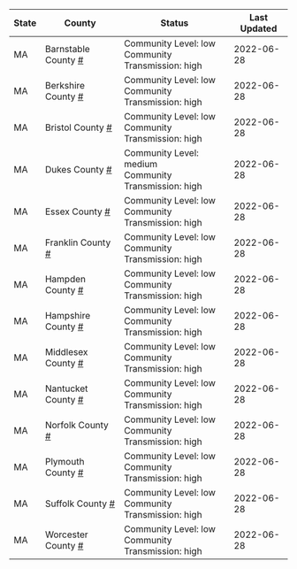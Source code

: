State | County | Status | Last Updated
--- | --- | --- | --- 
MA | Barnstable County <a href="#barnstable_county">#</a> | <a name="barnstable_county"></a>Community Level: low<br/>Community Transmission: high | 2022-06-28
MA | Berkshire County <a href="#berkshire_county">#</a> | <a name="berkshire_county"></a>Community Level: low<br/>Community Transmission: high | 2022-06-28
MA | Bristol County <a href="#bristol_county">#</a> | <a name="bristol_county"></a>Community Level: low<br/>Community Transmission: high | 2022-06-28
MA | Dukes County <a href="#dukes_county">#</a> | <a name="dukes_county"></a>Community Level: medium<br/>Community Transmission: high | 2022-06-28
MA | Essex County <a href="#essex_county">#</a> | <a name="essex_county"></a>Community Level: low<br/>Community Transmission: high | 2022-06-28
MA | Franklin County <a href="#franklin_county">#</a> | <a name="franklin_county"></a>Community Level: low<br/>Community Transmission: high | 2022-06-28
MA | Hampden County <a href="#hampden_county">#</a> | <a name="hampden_county"></a>Community Level: low<br/>Community Transmission: high | 2022-06-28
MA | Hampshire County <a href="#hampshire_county">#</a> | <a name="hampshire_county"></a>Community Level: low<br/>Community Transmission: high | 2022-06-28
MA | Middlesex County <a href="#middlesex_county">#</a> | <a name="middlesex_county"></a>Community Level: low<br/>Community Transmission: high | 2022-06-28
MA | Nantucket County <a href="#nantucket_county">#</a> | <a name="nantucket_county"></a>Community Level: low<br/>Community Transmission: high | 2022-06-28
MA | Norfolk County <a href="#norfolk_county">#</a> | <a name="norfolk_county"></a>Community Level: low<br/>Community Transmission: high | 2022-06-28
MA | Plymouth County <a href="#plymouth_county">#</a> | <a name="plymouth_county"></a>Community Level: low<br/>Community Transmission: high | 2022-06-28
MA | Suffolk County <a href="#suffolk_county">#</a> | <a name="suffolk_county"></a>Community Level: low<br/>Community Transmission: high | 2022-06-28
MA | Worcester County <a href="#worcester_county">#</a> | <a name="worcester_county"></a>Community Level: low<br/>Community Transmission: high | 2022-06-28
